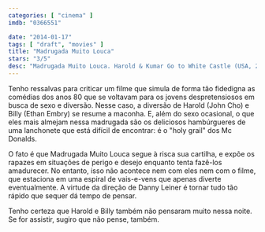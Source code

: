 ```yaml
---
categories: [ "cinema" ]
imdb: "0366551"

date: "2014-01-17"
tags: [ "draft", "movies" ]
title: "Madrugada Muito Louca"
stars: "3/5"
desc: "Madrugada Muito Louca. Harold & Kumar Go to White Castle (USA, 2004). Dirigido por Danny Leiner. Escrito por Jon Hurwitz, Hayden Schlossberg. Com John Cho, Ethan Embry, Rob Tinkler, Fred Willard, Kal Penn, Steve Braun, Dan Bochart, Paula Garcés, Mike Sheer."
---
```

Tenho ressalvas para criticar um filme que simula de forma tão fidedigna as comédias dos anos 80 que se voltavam para os jovens despretensiosos em busca de sexo e diversão. Nesse caso, a diversão de Harold (John Cho) e Billy (Ethan Embry) se resume a maconha. E, além do sexo ocasional, o que eles mais almejam nessa madrugada são os deliciosos hambúrgueres de uma lanchonete que está difícil de encontrar: é o "holy grail" dos Mc Donalds.

O fato é que Madrugada Muito Louca segue à risca sua cartilha, e expõe os rapazes em situações de perigo e desejo enquanto tenta fazê-los amadurecer. No entanto, isso não acontece nem com eles nem com o filme, que estaciona em uma espiral de vais-e-vens que apenas diverte eventualmente. A virtude da direção de Danny Leiner é tornar tudo tão rápido que sequer dá tempo de pensar.

Tenho certeza que Harold e Billy também não pensaram muito nessa noite. Se for assistir, sugiro que não pense, também.
